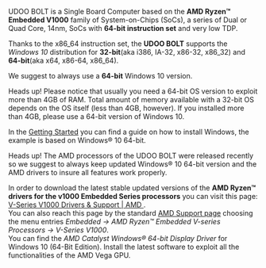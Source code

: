 UDOO BOLT is a Single Board Computer based on the **AMD Ryzen&trade; Embedded V1000** family of System-on-Chips (SoCs), a series of Dual or Quad Core, 14nm, SoCs with **64-bit instruction set** and very low TDP.

Thanks to the x86_64 instruction set, the **UDOO BOLT** supports the *Windows 10* distribution for **32-bit**(aka i386, IA-32, x86-32, x86_32) and **64-bit**(aka x64, x86-64, x86_64).

We suggest to always use a **64-bit** Windows 10 version.

<span class="label label-warning">Heads up!</span> Please notice that usually you need a 64-bit OS version to exploit more than 4GB of RAM. Total amount of memory available with a 32-bit OS depends on the OS itself (less than 4GB, however). If you installed more than 4GB, please use a 64-bit version of Windows 10.

In the [Getting Started](https://www.udoo.org/get-started-x86/)  you can find a guide on how to install Windows, the example is based on Windows® 10 64-bit.

<span class="label label-warning">Heads up!</span> The AMD processors of the UDOO BOLT were released recently so we suggest to always keep updated Windows® 10 64-bit version and the AMD drivers to insure all features work properly.

In order to download the latest stable updated versions of the **AMD Ryzen&trade; drivers for the v1000 Embedded Series processors** you can visit this page: [V-Series V1000 Drivers & Support | AMD ](https://www.amd.com/en/support/embedded/amd-ryzen-embedded-v-series-processors/v-series-v1000).  
You can also reach this page by the standard [AMD Support page](https://www.amd.com/en/support) choosing the menu entries *Embedded -> AMD Ryzen&trade; Embedded V-series Processors -> V-Series V1000*.  
You can find the *AMD Catalyst Windows® 64-bit Display Driver* for Windows 10 (64-Bit Edition). Install the latest software to exploit all the functionalities of the AMD Vega GPU.
